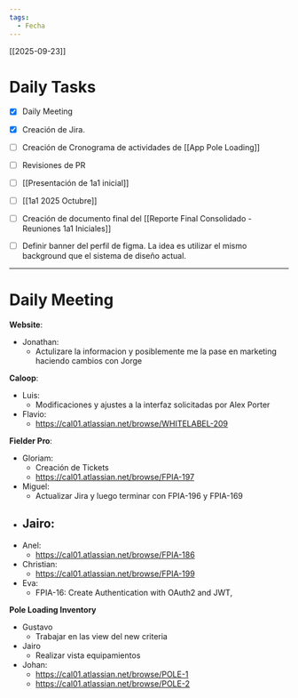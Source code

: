 ```yaml
---
tags:
  - Fecha
---
```

[[2025-09-23]] 

# Daily Tasks

- [x] Daily Meeting
- [x] Creación de Jira.
- [ ] Creación de Cronograma de actividades de [[App Pole Loading]] 
- [ ] Revisiones de PR
- [ ] [[Presentación de 1a1 inicial]] 
- [ ] [[1a1 2025 Octubre]]
- [ ] Creación de documento final del [[Reporte Final Consolidado - Reuniones 1a1 Iniciales]] 
- [ ] Definir banner del perfil de figma. La idea es utilizar el mismo background que el sistema de diseño actual. 


---

# Daily Meeting

**Website**:
- Jonathan:
	- Actulizare la informacion y posiblemente me la pase en marketing haciendo cambios con Jorge

**Caloop**:
- Luis: 
	- Modificaciones y ajustes a la interfaz solicitadas por Alex Porter
- Flavio:
	- https://cal01.atlassian.net/browse/WHITELABEL-209

**Fielder Pro**:
- Gloriam: 
	- Creación de Tickets
	- https://cal01.atlassian.net/browse/FPIA-197
- Miguel:
	- Actualizar Jira y luego terminar con FPIA-196 y FPIA-169
- Jairo: 
	- 
- Anel: 
	- https://cal01.atlassian.net/browse/FPIA-186
- Christian:
	- https://cal01.atlassian.net/browse/FPIA-199
- Eva:
	- FPIA-16: Create Authentication with OAuth2 and JWT,

**Pole Loading Inventory**
- Gustavo
	- Trabajar en las view del new criteria
- Jairo
	- Realizar vista equipamientos
- Johan:
	- https://cal01.atlassian.net/browse/POLE-1
	- https://cal01.atlassian.net/browse/POLE-2
